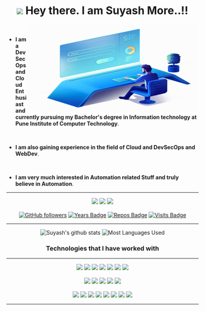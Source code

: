 <h1 align="center">
    <img src="https://media.giphy.com/media/hvRJCLFzcasrR4ia7z/giphy.gif" width="25px"> Hey there. I am Suyash More..!!  
</h1>
                                          
  <img align="right" alt="GIF" src="giffy.gif" width="450" height="230" />
<br />

- **I am a DevSecOps and Cloud Enthusiast and currently pursuing my Bachelor's degree in Information technology at Pune Institute of Computer Technology**. 
<br />

- **I am also gaining experience in the field of Cloud and DevSecOps and WebDev**. 
<br />

- **I am very much interested in Automation related Stuff and truly believe in Automation**.
<hr>

<div align="center">

[<img src="https://img.shields.io/badge/linkedin-%230077B5.svg?&style=for-the-badge&logo=linkedin&logoColor=white" />](https://www.linkedin.com/in/suyashmore789) 
[<img src="https://img.shields.io/badge/-suyashmore-c14438?style=for-the-badge&logo=Gmail&logoColor=white"/>](mailto:suyashmore789@gmail.com) 
[<img src="https://img.shields.io/badge/-suyashmore-%23fca326?style=for-the-badge&logo=GitLab&logoColor=white"/>](https://gitlab.com/suyash-more)
<br>
<br>
[![GitHub followers](https://img.shields.io/github/followers/suyash-more?color=green?label=Followers&style=for-the-badge)](https://github.com/suyash-more?tab=followers)
[![Years Badge](https://badges.pufler.dev/years/suyash-more?style=for-the-badge)](https://github.com/suyash-more) 
[![Repos Badge](https://badges.pufler.dev/repos/suyash-more?style=for-the-badge)](https://github.com/suyash-more) 
[![Visits Badge](https://badges.pufler.dev/visits/suyash-more/suyash-more?style=for-the-badge)](https://github.com/suyash-more)
<br>
<hr>

![Suyash's github stats](https://github-readme-stats.vercel.app/api?username=suyash-more&theme=dracula&count_private=true&show_icons=true&include_all_commits=true?line_height=24)
![Most Languages Used](https://github-readme-stats.vercel.app/api/top-langs/?username=suyash-more&theme=dracula&layout=compact&langs_count=8)

<h3 align="center">Technologies that I have worked with</h3>
<hr>

<img src="https://img.shields.io/badge/c%20-%230080ff.svg?&style=for-the-badge&logo=c&logoColor=white" />
<img src="https://img.shields.io/badge/C++%20-%2300599C.svg?&style=for-the-badge&logo=c%2B%2B&logoColor=white" />
<img src="https://img.shields.io/badge/Java-%23f89820.svg?&style=for-the-badge&logo=java&logoColor=white" />
<img src="https://img.shields.io/badge/python%20-%234b8bbe.svg?&style=for-the-badge&logo=python&logoColor=white" />
<img src="https://img.shields.io/badge/javascript%20-%23323330.svg?&style=for-the-badge&logo=javascript&logoColor=%23F7DF1E" />
<img src="https://img.shields.io/badge/shell_script%20-%23F05033.svg?&style=for-the-badge&logo=gnu-bash&logoColor=white" />
<img src="https://img.shields.io/badge/markdown-%23000000.svg?&style=for-the-badge&logo=markdown&logoColor=white" />
<br>
<br>
<img src="https://img.shields.io/badge/django%20-%23092e20.svg?&style=for-the-badge&logo=django&logoColor=white" />
<img src="https://img.shields.io/badge/node.js%20-%233c873a.svg?&style=for-the-badge&logo=node.js&logoColor=white" />
<img src="https://img.shields.io/badge/express.js%20-%2343853D.svg?&style=for-the-badge&logo=express&logoColor=white" />
<img src="https://img.shields.io/badge/mysql-%2300758f.svg?&style=for-the-badge&logo=mysql&logoColor=white" />
<img src="https://img.shields.io/badge/ros-%230A0FF9.svg?style=for-the-badge&logo=ros&logoColor=white"/>

<br>
<br>
<img src="https://img.shields.io/badge/git%20-%23F05033.svg?&style=for-the-badge&logo=git&logoColor=white" />
<img src="https://img.shields.io/badge/github%20-%23121011.svg?&style=for-the-badge&logo=github&logoColor=white" />
<img src="https://img.shields.io/badge/GitLab-%23fca326.svg?&style=for-the-badge&logo=gitlab&logoColor=white" />
<img src="https://img.shields.io/badge/AWS-%23FF9900.svg?style=for-the-badge&logo=amazon-aws&logoColor=white" />

<img src="https://img.shields.io/badge/docker%20-%230db7ed.svg?&style=for-the-badge&logo=docker&logoColor=white"/>
<img src="https://img.shields.io/badge/terraform-%235835CC.svg?style=for-the-badge&logo=terraform&logoColor=white"/>
<img src="https://img.shields.io/badge/vagrant-%231563FF.svg?style=for-the-badge&logo=vagrant&logoColor=white"/>
<img src="https://img.shields.io/badge/jenkins-%232C5263.svg?style=for-the-badge&logo=jenkins&logoColor=white"/>

<hr>

